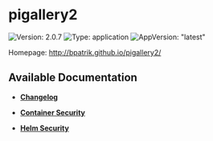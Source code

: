 # pigallery2

![Version: 2.0.7](https://img.shields.io/badge/Version-2.0.7-informational?style=flat-square) ![Type: application](https://img.shields.io/badge/Type-application-informational?style=flat-square) ![AppVersion: "latest"](https://img.shields.io/badge/AppVersion-"latest"-informational?style=flat-square)

Homepage: http://bpatrik.github.io/pigallery2/

## Available Documentation

- [**Changelog**](CHANGELOG)

- [**Container Security**](container-security)

- [**Helm Security**](helm-security)

